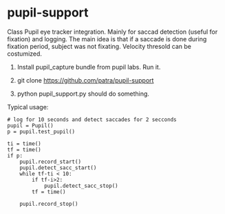 # pupil-support

Class Pupil eye tracker integration. Mainly for saccad detection (useful for fixation) and logging.
The main idea is that if a saccade is done during fixation period, subject was not fixating. Velocity thresold can be costumized.

1) Install pupil_capture bundle from pupil labs. Run it.

2) git clone https://github.com/patra/pupil-support 

3) python pupil_support.py should do something.


Typical usage:

	# log for 10 seconds and detect saccades for 2 secconds
	pupil = Pupil()
	p = pupil.test_pupil()

	ti = time()
	tf = time()
	if p:
		pupil.record_start()
		pupil.detect_sacc_start()
		while tf-ti < 10:
			if tf-i>2:
				pupil.detect_sacc_stop()
			tf = time()

		pupil.record_stop()
